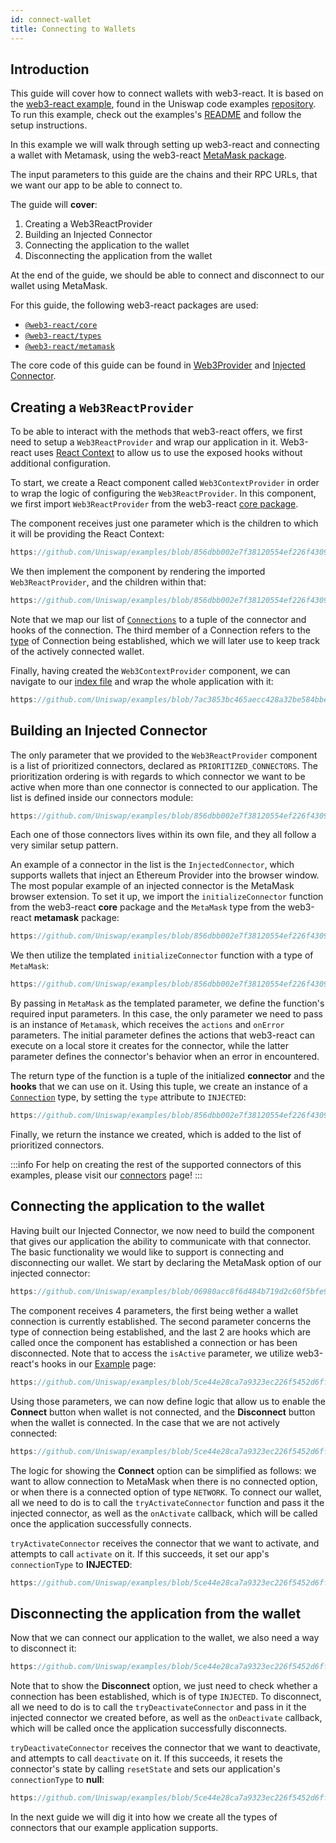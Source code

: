 ```yaml
---
id: connect-wallet
title: Connecting to Wallets
---     
```


## Introduction

This guide will cover how to connect wallets with web3-react. It is based on the [web3-react example](https://github.com/Uniswap/examples), found in the Uniswap code examples [repository](https://github.com/Uniswap/examples). To run this example, check out the examples's [README](https://github.com/Uniswap/examples) and follow the setup instructions.


In this example we will walk through setting up web3-react and connecting a wallet with Metamask, using the web3-react [MetaMask package](https://www.npmjs.com/package/@web3-react/metamask).


The input parameters to this guide are the chains and their RPC URLs, that we want our app to be able to connect to.

The guide will **cover**:

1. Creating a Web3ReactProvider
2. Building an Injected Connector
3. Connecting the application to the wallet
4. Disconnecting the application from the wallet

At the end of the guide, we should be able to connect and disconnect to our wallet using MetaMask.

For this guide, the following web3-react packages are used:

- [`@web3-react/core`](https://www.npmjs.com/package/@web3-react/core)
- [`@web3-react/types`](https://www.npmjs.com/package/@web3-react/types)
- [`@web3-react/metamask`](https://www.npmjs.com/package/@web3-react/metamask)

The core code of this guide can be found in [Web3Provider](https://github.com/Uniswap/examples) and [Injected Connector](https://github.com/Uniswap/examples).

## Creating a `Web3ReactProvider`

To be able to interact with the methods that web3-react offers, we first need to setup a `Web3ReactProvider` and wrap our application in it. Web3-react uses [React Context](https://reactjs.org/docs/context.html) to allow us to use the exposed hooks without additional configuration. 

To start, we create a React component called `Web3ContextProvider` in order to wrap the logic of configuring the `Web3ReactProvider`. In this component, we first import  `Web3ReactProvider` from the web3-react [core package](https://www.npmjs.com/package/@web3-react/core).

The component receives just one parameter which is the children to which it will be providing the React Context:

```typescript reference title="Defining the Web3React component" referenceLinkText="View on Github" customStyling
https://github.com/Uniswap/examples/blob/856dbb002e7f38120554ef226f4309c96ce6ea79/web3-react/src/libs/components/Web3ContextProvider.tsx#L6
```

We then implement the component by rendering the imported `Web3ReactProvider`, and the children within that:


```typescript reference title="Implementing the component" referenceLinkText="View on Github" customStyling
https://github.com/Uniswap/examples/blob/856dbb002e7f38120554ef226f4309c96ce6ea79/web3-react/src/libs/components/Web3ContextProvider.tsx#L10-L16
```

Note that we map our list of [`Connections`](https://github.com/Uniswap/examples/blob/856dbb002e7f38120554ef226f4309c96ce6ea79/web3-react/src/libs/connections.ts#L10) to a tuple of the connector and hooks of the connection. The third member of a Connection refers to the [type](https://github.com/Uniswap/examples/blob/06980acc8f6d484b719d2c60f5bfe9d766cb95d6/web3-react/src/libs/connections.ts#L16) of Connection being established, which we will later use to keep track of the actively connected wallet.

Finally, having created the `Web3ContextProvider` component, we can navigate to our [index file](https://github.com/Uniswap/examples/blob/feat/web3-react/web3-react/src/index.tsx) and wrap the whole application with it:

```typescript reference title="Wrapping our app with the web3 context" referenceLinkText="View on Github" customStyling
https://github.com/Uniswap/examples/blob/7ac3853bc465aecc428a32be584bbeb833b0a63c/web3-react/src/index.tsx#L16-L22
```

## Building an Injected Connector

The only parameter that we provided to the `Web3ReactProvider` component is a list of prioritized connectors, declared as `PRIORITIZED_CONNECTORS`. The prioritization ordering is with regards to which connector we want to be active when more than one connector is connected to our application. The list is defined inside our connectors module: 

```typescript reference title="Creating the prioritized Connectors list" referenceLinkText="View on Github" customStyling
https://github.com/Uniswap/examples/blob/856dbb002e7f38120554ef226f4309c96ce6ea79/web3-react/src/libs/connections.ts#L36-L42
```

Each one of those connectors lives within its own file, and they all follow a very similar setup pattern. 

An example of a connector in the list is the `InjectedConnector`, which supports wallets that inject an Ethereum Provider into the browser window. The most popular example of an injected connector is the MetaMask browser extension. To set it up, we import the `initializeConnector` function from the web3-react **core** package and the `MetaMask` type from the web3-react **metamask** package:

```typescript reference title="Importing Connector dependencies" referenceLinkText="View on Github" customStyling
https://github.com/Uniswap/examples/blob/856dbb002e7f38120554ef226f4309c96ce6ea79/web3-react/src/libs/injected.ts#L1-L2
```

We then utilize the templated `initializeConnector` function with a type of `MetaMask`:

```typescript reference title="Initializing the MetaMask connector" referenceLinkText="View on Github" customStyling
https://github.com/Uniswap/examples/blob/856dbb002e7f38120554ef226f4309c96ce6ea79/web3-react/src/libs/injected.ts#L12-L15
```

By passing in `MetaMask` as the templated parameter, we define the function's required input parameters. In this case, the only parameter we need to pass is an instance of `Metamask`, which receives the `actions` and `onError` parameters. The initial parameter defines the actions that web3-react can execute on a local store it creates for the connector, while the latter parameter defines the connector's behavior when an error in encountered.

The return type of the function is a tuple of the initialized **connector** and the **hooks** that we can use on it. Using this tuple, we create an instance of a [`Connection`](https://github.com/Uniswap/examples/blob/856dbb002e7f38120554ef226f4309c96ce6ea79/web3-react/src/libs/connections.ts#L10) type, by setting the `type` attribute to `INJECTED`:


```typescript reference title="Creating a connection instance" referenceLinkText="View on Github" customStyling
https://github.com/Uniswap/examples/blob/856dbb002e7f38120554ef226f4309c96ce6ea79/web3-react/src/libs/injected.ts#L16-L20
```

Finally, we return the instance we created, which is added to the list of prioritized connectors. 

:::info
For help on creating the rest of the supported connectors of this examples, please visit our [connectors](../reference/connectors.md) page!
:::


## Connecting the application to the wallet

Having built our Injected Connector, we now need to build the component that gives our application the ability to communicate with that connector. The basic functionality we would like to support is connecting and disconnecting our wallet. We start by declaring the MetaMask option of our injected connector:

```typescript reference title="Creating the MetaMask option" referenceLinkText="View on Github" customStyling
https://github.com/Uniswap/examples/blob/06980acc8f6d484b719d2c60f5bfe9d766cb95d6/web3-react/src/libs/components/MetaMaskOption.tsx#L5-L10
```

The component receives 4 parameters, the first being wether a wallet connection is currently established. The second parameter concerns the type of connection being established, and the last 2 are hooks which are called once the component has established a connection or has been disconnected. Note that to access the `isActive` parameter, we utilize web3-react's hooks in our [Example](https://github.com/Uniswap/examples/blob/feat/web3-react/web3-react/src/example/Example.tsx#L24) page:

```typescript reference title="Connecting to MetaMask" referenceLinkText="View on Github" customStyling
https://github.com/Uniswap/examples/blob/5ce44e28ca7a9323ec226f5452d6ffb6c949a82f/web3-react/src/example/Example.tsx#L24
```



Using those parameters, we can now define logic that allow us to enable the **Connect** button when wallet is not connected, and the **Disconnect** button when the wallet is connected. In the case that we are not actively connected:

```typescript reference title="Connecting to MetaMask" referenceLinkText="View on Github" customStyling
https://github.com/Uniswap/examples/blob/5ce44e28ca7a9323ec226f5452d6ffb6c949a82f/web3-react/src/libs/components/MetaMaskOption.tsx#L22-L34
```

The logic for showing the **Connect** option can be simplified as follows: we want to allow connection to MetaMask when there is no connected option, or when there is a connected option of type `NETWORK`. To connect our wallet, all we need to do is to call the `tryActivateConnector` function and pass it the injected connector, as well as the `onActivate` callback, which will be called once the application successfully connects. 

`tryActivateConnector` receives the connector that we want to activate, and attempts to call `activate` on it. If this succeeds, it set our app's `connectionType` to **INJECTED**:


```typescript reference title="Activating the Injected Connector" referenceLinkText="View on Github" customStyling
https://github.com/Uniswap/examples/blob/5ce44e28ca7a9323ec226f5452d6ffb6c949a82f/web3-react/src/libs/connections.ts#L104-L106
```

## Disconnecting the application from the wallet

Now that we can connect our application to the wallet, we also need a way to disconnect it:

```typescript reference title="Disconnecting from MetaMask" referenceLinkText="View on Github" customStyling
https://github.com/Uniswap/examples/blob/5ce44e28ca7a9323ec226f5452d6ffb6c949a82f/web3-react/src/libs/components/MetaMaskOption.tsx#L35-L45
```

Note that to show the **Disconnect** option, we just need to check whether a connection has been established, which is of type `INJECTED`. To disconnect, all we need to do is to call the `tryDeactivateConnector` and pass in it the injected connector we created before, as well as the `onDeactivate` callback, which will be called once the application successfully disconnects. 

`tryDeactivateConnector` receives the connector that we want to deactivate, and attempts to call `deactivate` on it. If this succeeds, it resets the connector's state by calling `resetState` and sets our application's `connectionType` to **null**:

```typescript reference title="Disconnecting the Injected Connector" referenceLinkText="View on Github" customStyling
https://github.com/Uniswap/examples/blob/5ce44e28ca7a9323ec226f5452d6ffb6c949a82f/web3-react/src/libs/connections.ts#L118-L122
```


In the next guide we will dig it into how we create all the types of connectors that our example application supports.
# 

